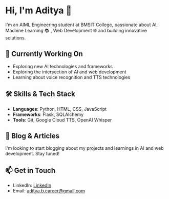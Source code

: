 # Hi, I'm Aditya 👋

I'm an AIML Engineering student at BMSIT College, passionate about AI, Machine Learning 📚 , Web Development 🌐 and building innovative solutions.

## 🔭 Currently Working On
- Exploring new AI technologies and frameworks
- Exploring the intersection of AI and web development
- Learning about voice recognition and TTS technologies

## 🛠️ Skills & Tech Stack
- **Languages**: Python, HTML, CSS, JavaScript
- **Frameworks**: Flask, SQLAlchemy
- **Tools**: Git, Google Cloud TTS, OpenAI Whisper

## 📝 Blog & Articles
I'm looking to start blogging about my projects and learnings in AI and web development. Stay tuned!

## 📫 Get in Touch
- LinkedIn: [LinkedIn](https://www.linkedin.com/in/aditya-b-27466921a?utm_source=share&utm_campaign=share_via&utm_content=profile&utm_medium=android_app )
- Email: aditya.b.career@gmail.com
